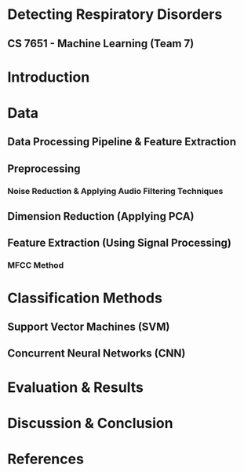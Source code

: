 

# Detecting Respiratory Disorders


## CS 7651 - Machine Learning (Team 7)


# Introduction


# Data
## Data Processing Pipeline & Feature Extraction
## Preprocessing 
### Noise Reduction & Applying Audio Filtering Techniques

## Dimension Reduction (Applying PCA)

## Feature Extraction (Using Signal Processing)
### MFCC Method

# Classification Methods
## Support Vector Machines (SVM)
## Concurrent Neural Networks (CNN)


# Evaluation & Results

# Discussion & Conclusion

# References
